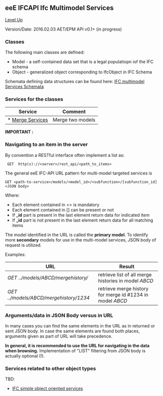 ## eeE IFCAPI Ifc Multimodel Services ##

[Level Up](../README.md)

Version/Date: 2016.02.03 AET/EPM  API v0.1+ (in progress)

### Classes 

The following main classes are defined:

* Model - a self-contained data set that is a legal populatiopn iof the IFC schema
* Object - generalized object corresponding to IfcObject in IFC Schema

Schemata defining data structures can be found here: [IFC multimodel Services Schemata](a_schemata/README.md)

### Services for the classes 

Service| Comment |
--|--|
* [Merge Services](./merge_service.md) | Merge two models

**IMPORTANT :**

### Navigating to an item in the server

By convention a RESTful interface often implement a list as:

```
 GET  http(s)://<server>/rest_api/<path_to_items>
```

The general eeE IFC-API URL pattern for multi-model targeted services is

```
GET <path-to-service>/models/<model_id>/<subfunction>/[subfunction_id] <JSON body>
```

Where:

* Each element contained in <> is mandatory
* Each element contained in [] can be present or not
* If **_id** part is present in the last element return data for indicated item
* If **_id** part is not present in the last element return data for all matching items

The model identified in the URL is called the **primary model**. To identify more **secondary** models for use in the multi-model services, JSON body of request is utilized.

Examples:

URL | Result |
--|--|
*GET ../models/ABCD/mergehistory/* | retrieve list of all merge histories in model *ABCD*
*GET ../models/ABCD/mergehistory/1234* | retrieve merge history for merge id #1234 in model *ABCD*


### Arguments/data in JSON Body versus in URL

In many cases you can find the same elements in the URL as in returned or sent JSON body. In case the same elements are found both places, arguments given as part of URL will take precedence.

**In general, it is recommended to use the URL for navigating in the data when browsing.** Implementation of "LIST" filtering from JSON body is actually optional (!).


### Services related to other object types


TBD:

* [IFC simple object oriented services](../ifcobject_oriented_service.md)





